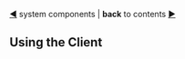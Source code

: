 [&#9664;](system.md) system components | __back__ to contents [&#9654;](readme.md)

## Using the Client
